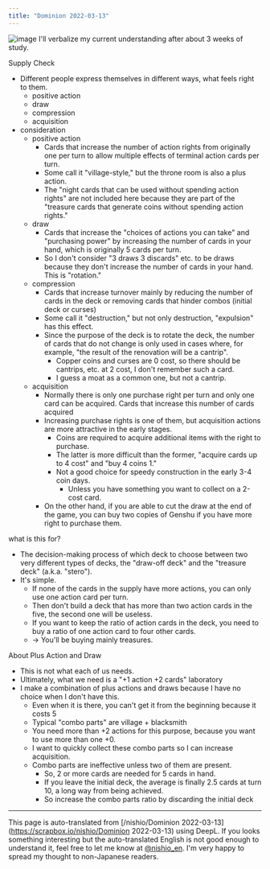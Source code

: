 ```yaml
---
title: "Dominion 2022-03-13"
---
```


![image](https://gyazo.com/74a44f6d5969987f94551e136871cf71/thumb/1000)
I'll verbalize my current understanding after about 3 weeks of study.

Supply Check
- Different people express themselves in different ways, what feels right to them.
    - positive action
    - draw
    - compression
    - acquisition
- consideration
    - positive action
        - Cards that increase the number of action rights from originally one per turn to allow multiple effects of terminal action cards per turn.
        - Some call it "village-style," but the throne room is also a plus action.
        - The "night cards that can be used without spending action rights" are not included here because they are part of the "treasure cards that generate coins without spending action rights."
    - draw
        - Cards that increase the "choices of actions you can take" and "purchasing power" by increasing the number of cards in your hand, which is originally 5 cards per turn.
        - So I don't consider "3 draws 3 discards" etc. to be draws because they don't increase the number of cards in your hand. This is "rotation."
    - compression
        - Cards that increase turnover mainly by reducing the number of cards in the deck or removing cards that hinder combos (initial deck or curses)
        - Some call it "destruction," but not only destruction, "expulsion" has this effect.
        - Since the purpose of the deck is to rotate the deck, the number of cards that do not change is only used in cases where, for example, "the result of the renovation will be a cantrip".
            - Copper coins and curses are 0 cost, so there should be cantrips, etc. at 2 cost, I don't remember such a card.
            - I guess a moat as a common one, but not a cantrip.
    - acquisition
        - Normally there is only one purchase right per turn and only one card can be acquired. Cards that increase this number of cards acquired
        - Increasing purchase rights is one of them, but acquisition actions are more attractive in the early stages.
            - Coins are required to acquire additional items with the right to purchase.
            - The latter is more difficult than the former, "acquire cards up to 4 cost" and "buy 4 coins 1."
            - Not a good choice for speedy construction in the early 3-4 coin days.
                - Unless you have something you want to collect on a 2-cost card.
        - On the other hand, if you are able to cut the draw at the end of the game, you can buy two copies of Genshu if you have more right to purchase them.

what is this for?
- The decision-making process of which deck to choose between two very different types of decks, the "draw-off deck" and the "treasure deck" (a.k.a. "stero").
- It's simple.
    - If none of the cards in the supply have more actions, you can only use one action card per turn.
    - Then don't build a deck that has more than two action cards in the five, the second one will be useless.
    - If you want to keep the ratio of action cards in the deck, you need to buy a ratio of one action card to four other cards.
    - → You'll be buying mainly treasures.

About Plus Action and Draw
- This is not what each of us needs.
- Ultimately, what we need is a "+1 action +2 cards" laboratory
- I make a combination of plus actions and draws because I have no choice when I don't have this.
    - Even when it is there, you can't get it from the beginning because it costs 5
    - Typical "combo parts" are village + blacksmith
    - You need more than +2 actions for this purpose, because you want to use more than one +0.
    - I want to quickly collect these combo parts so I can increase acquisition.
    - Combo parts are ineffective unless two of them are present.
        - So, 2 or more cards are needed for 5 cards in hand.
        - If you leave the initial deck, the average is finally 2.5 cards at turn 10, a long way from being achieved.
        - So increase the combo parts ratio by discarding the initial deck




---
This page is auto-translated from [/nishio/Dominion 2022-03-13](https://scrapbox.io/nishio/Dominion 2022-03-13) using DeepL. If you looks something interesting but the auto-translated English is not good enough to understand it, feel free to let me know at [@nishio_en](https://twitter.com/nishio_en). I'm very happy to spread my thought to non-Japanese readers.